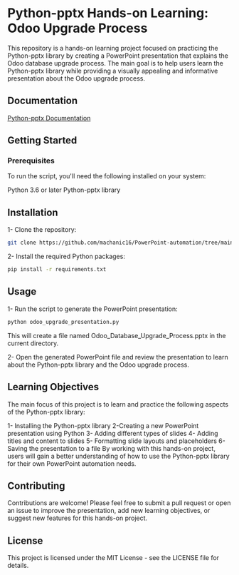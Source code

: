 # Python-pptx Hands-on Learning: Odoo Upgrade Process
This repository is a hands-on learning project focused on practicing the Python-pptx library by creating a PowerPoint presentation that explains the Odoo database upgrade process. The main goal is to help users learn the Python-pptx library while providing a visually appealing and informative presentation about the Odoo upgrade process.

## Documentation
[Python-pptx Documentation](https://python-pptx.readthedocs.io/en/latest/)


## Getting Started
### Prerequisites
To run the script, you'll need the following installed on your system:

Python 3.6 or later
Python-pptx library

## Installation
1- Clone the repository:

```sh
git clone https://github.com/machanic16/PowerPoint-automation/tree/main
```
2- Install the required Python packages:

```sh
pip install -r requirements.txt
```

## Usage
1- Run the script to generate the PowerPoint presentation:

```sh
python odoo_upgrade_presentation.py
```
This will create a file named Odoo_Database_Upgrade_Process.pptx in the current directory.

2- Open the generated PowerPoint file and review the presentation to learn about the Python-pptx library and the Odoo upgrade process.

## Learning Objectives
The main focus of this project is to learn and practice the following aspects of the Python-pptx library:

1- Installing the Python-pptx library
2-Creating a new PowerPoint presentation using Python
3- Adding different types of slides
4- Adding titles and content to slides
5- Formatting slide layouts and placeholders
6- Saving the presentation to a file
By working with this hands-on project, users will gain a better understanding of how to use the Python-pptx library for their own PowerPoint automation needs.

## Contributing
Contributions are welcome! Please feel free to submit a pull request or open an issue to improve the presentation, add new learning objectives, or suggest new features for this hands-on project.

## License
This project is licensed under the MIT License - see the LICENSE file for details.
